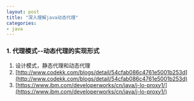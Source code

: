```yaml
---
layout: post
title: "深入理解java动态代理"
categories:
- java
---
```


### 1. 代理模式--动态代理的实现形式 ###

1. 设计模式，静态代理和动态代理
1. [http://www.codekk.com/blogs/detail/54cfab086c4761e5001b253d](http://www.codekk.com/blogs/detail/54cfab086c4761e5001b253d)
2. [https://www.ibm.com/developerworks/cn/java/j-lo-proxy1/](https://www.ibm.com/developerworks/cn/java/j-lo-proxy1/)